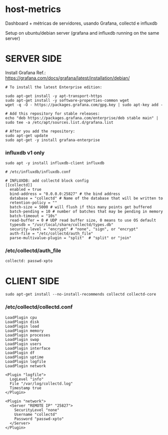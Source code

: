 # host-metrics
Dashboard + métricas de servidores, usando Grafana, collectd e influxdb

Setup on ubuntu/debian server (grafana and influxdb running on the same server)

# SERVER SIDE
Install Grafana
Ref.: https://grafana.com/docs/grafana/latest/installation/debian/

```
# To install the latest Enterprise edition:

sudo apt-get install -y apt-transport-https
sudo apt-get install -y software-properties-common wget
wget -q -O - https://packages.grafana.com/gpg.key | sudo apt-key add -

# Add this repository for stable releases:
echo "deb https://packages.grafana.com/enterprise/deb stable main" | sudo tee -a /etc/apt/sources.list.d/grafana.list

# After you add the repository:
sudo apt-get update
sudo apt-get -y install grafana-enterprise
```

### influxdb v1 only
```
sudo apt -y install influxdb-client influxdb
```

```
# /etc/influxdb/influxdb.conf

# INFLUXDB: add collectd block config
[[collectd]]
  enabled = true
  bind-address = "0.0.0.0:25827" # the bind address
  database = "collectd" # Name of the database that will be written to
  retention-policy = ""
  batch-size = 5000 # will flush if this many points get buffered
  batch-pending = 10 # number of batches that may be pending in memory
  batch-timeout = "10s"
  read-buffer = 0 # UDP read buffer size, 0 means to use OS default
  typesdb = "/usr/local/share/collectd/types.db"
  security-level = "encrypt" # "none", "sign", or "encrypt"
  auth-file = "/etc/collectd/auth_file"
  parse-multivalue-plugin = "split"  # "split" or "join"
```

### /etc/collectd/auth_file
```
collectd: passwd-xpto
```

# CLIENT SIDE
```
sudo apt-get install --no-install-recommends collectd collectd-core
```

### /etc/collectd/collectd.conf
```
LoadPlugin cpu
LoadPlugin disk
LoadPlugin load
LoadPlugin memory
LoadPlugin processes
LoadPlugin swap
LoadPlugin users
LoadPlugin interface
LoadPlugin df
LoadPlugin uptime
LoadPlugin logfile
LoadPlugin network

<Plugin "logfile">
  LogLevel "info"
  File "/var/log/collectd.log"
  Timestamp true
</Plugin>

<Plugin "network">
  <Server "REMOTE IP" "25827">
    SecurityLevel "none"
    Username "collectd"
    Password "passwd-xpto"
  </Server>
</Plugin>
```
